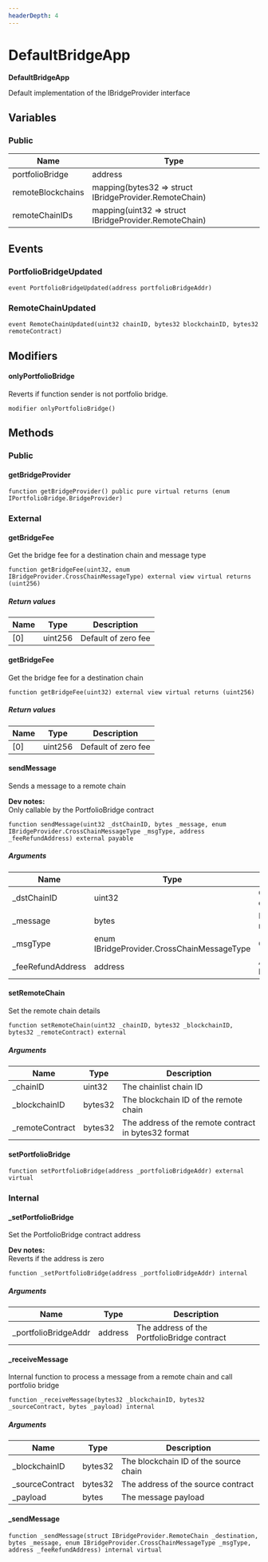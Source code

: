 ```yaml
---
headerDepth: 4
---
```


# DefaultBridgeApp

**DefaultBridgeApp**

Default implementation of the IBridgeProvider interface

## Variables

### Public

| Name | Type |
| --- | --- |
| portfolioBridge | address |
| remoteBlockchains | mapping(bytes32 &#x3D;&gt; struct IBridgeProvider.RemoteChain) |
| remoteChainIDs | mapping(uint32 &#x3D;&gt; struct IBridgeProvider.RemoteChain) |

## Events

### PortfolioBridgeUpdated

```solidity:no-line-numbers
event PortfolioBridgeUpdated(address portfolioBridgeAddr)
```

### RemoteChainUpdated

```solidity:no-line-numbers
event RemoteChainUpdated(uint32 chainID, bytes32 blockchainID, bytes32 remoteContract)
```

## Modifiers

#### onlyPortfolioBridge

Reverts if function sender is not portfolio bridge.

```solidity:no-line-numbers
modifier onlyPortfolioBridge()
```

## Methods

### Public

#### getBridgeProvider

```solidity:no-line-numbers
function getBridgeProvider() public pure virtual returns (enum IPortfolioBridge.BridgeProvider)
```

### External

#### getBridgeFee

Get the bridge fee for a destination chain and message type

```solidity:no-line-numbers
function getBridgeFee(uint32, enum IBridgeProvider.CrossChainMessageType) external view virtual returns (uint256)
```

##### Return values

| Name | Type | Description |
| ---- | ---- | ----------- |
| [0] | uint256 | Default of zero fee |

#### getBridgeFee

Get the bridge fee for a destination chain

```solidity:no-line-numbers
function getBridgeFee(uint32) external view virtual returns (uint256)
```

##### Return values

| Name | Type | Description |
| ---- | ---- | ----------- |
| [0] | uint256 | Default of zero fee |

#### sendMessage

Sends a message to a remote chain

**Dev notes:** \
Only callable by the PortfolioBridge contract

```solidity:no-line-numbers
function sendMessage(uint32 _dstChainID, bytes _message, enum IBridgeProvider.CrossChainMessageType _msgType, address _feeRefundAddress) external payable
```

##### Arguments

| Name | Type | Description |
| ---- | ---- | ----------- |
| _dstChainID | uint32 | Chain ID of the destination chain |
| _message | bytes | Bytes payload of the message |
| _msgType | enum IBridgeProvider.CrossChainMessageType | CrossChainMessageType |
| _feeRefundAddress | address | Address to refund the bridge fee (if any) |

#### setRemoteChain

Set the remote chain details

```solidity:no-line-numbers
function setRemoteChain(uint32 _chainID, bytes32 _blockchainID, bytes32 _remoteContract) external
```

##### Arguments

| Name | Type | Description |
| ---- | ---- | ----------- |
| _chainID | uint32 | The chainlist chain ID |
| _blockchainID | bytes32 | The blockchain ID of the remote chain |
| _remoteContract | bytes32 | The address of the remote contract in bytes32 format |

#### setPortfolioBridge

```solidity:no-line-numbers
function setPortfolioBridge(address _portfolioBridgeAddr) external virtual
```

### Internal

#### _setPortfolioBridge

Set the PortfolioBridge contract address

**Dev notes:** \
Reverts if the address is zero

```solidity:no-line-numbers
function _setPortfolioBridge(address _portfolioBridgeAddr) internal
```

##### Arguments

| Name | Type | Description |
| ---- | ---- | ----------- |
| _portfolioBridgeAddr | address | The address of the PortfolioBridge contract |

#### _receiveMessage

Internal function to process a message from a remote chain and call portfolio bridge

```solidity:no-line-numbers
function _receiveMessage(bytes32 _blockchainID, bytes32 _sourceContract, bytes _payload) internal
```

##### Arguments

| Name | Type | Description |
| ---- | ---- | ----------- |
| _blockchainID | bytes32 | The blockchain ID of the source chain |
| _sourceContract | bytes32 | The address of the source contract |
| _payload | bytes | The message payload |

#### _sendMessage

```solidity:no-line-numbers
function _sendMessage(struct IBridgeProvider.RemoteChain _destination, bytes _message, enum IBridgeProvider.CrossChainMessageType _msgType, address _feeRefundAddress) internal virtual
```

